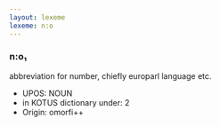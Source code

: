 ```yaml
---
layout: lexeme
lexeme: n:o
---
```


###  n:o₁

abbreviation for number, chiefly europarl language etc.
* UPOS:  NOUN
* in KOTUS dictionary under:  2
* Origin:  omorfi++

